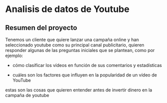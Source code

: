 <h1>Analisis de datos de Youtube</h1>

<h2>Resumen del proyecto</h2>
Tenemos un cliente que quiere lanzar una campaña online y han seleccionado youtube como su principal canal publicitario, quieren responder algunas de las preguntas iniciales que se plantean, como por ejemplo:


- cómo clasificar los vídeos en función de sus comentarios y estadísticas 

- cuáles son los factores que influyen en la popularidad de un vídeo de YouTube 

estas son las cosas que quieren entender antes de invertir dinero en la campaña de youtube  
